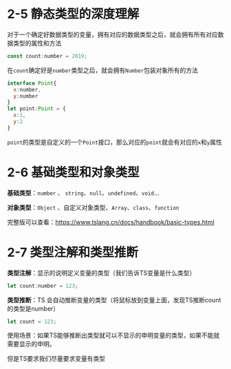 # 2-5 静态类型的深度理解

对于一个确定好数据类型的变量，拥有对应的数据类型之后，就会拥有所有对应数据类型的属性和方法

```javascript
const count:number = 2019;
```

在`count`确定好是`number`类型之后，就会拥有`Number`包装对象所有的方法

```javascript
interface Point{
  x:number,
  y:number
}
let point:Point = {
  x:1,
  y:2
}
```

`point`的类型是自定义的一个`Point`接口，那么对应的`point`就会有对应的`x`和`y`属性

# 2-6 基础类型和对象类型

**基础类型**：`number` 、 `string`、`null`、`undefined`、`void`...

**对象类型**：`Object` 、自定义对象类型、`Array`、`class`、`function`

完整版可以查看：https://www.tslang.cn/docs/handbook/basic-types.html

# 2-7 类型注解和类型推断

**类型注解**：显示的说明定义变量的类型（我们告诉TS变量是什么类型）

```javascript
let count:number = 123;
```

**类型推断**：TS 会自动推断变量的类型（将鼠标放到变量上面，发现TS推断count的类型是number）

```javascript
let count = 123;
```

使用场景：如果TS能够推断出类型就可以不显示的申明变量的类型，如果不能就需要显示的申明。

但是TS要求我们尽量要求变量有类型